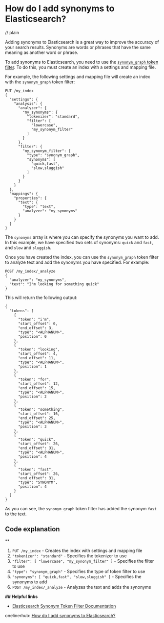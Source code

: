 # How do I add synonyms to Elasticsearch?
// plain

Adding synonyms to Elasticsearch is a great way to improve the accuracy of your search results. Synonyms are words or phrases that have the same meaning as another word or phrase.

To add synonyms to Elasticsearch, you need to use the [`synonym_graph` token filter](https://www.elastic.co/guide/en/elasticsearch/reference/current/analysis-synonym-tokenfilter.html). To do this, you must create an index with a settings and mapping file.

For example, the following settings and mapping file will create an index with the `synonym_graph` token filter:

```
PUT /my_index
{
  "settings": {
    "analysis": {
      "analyzer": {
        "my_synonyms": {
          "tokenizer": "standard",
          "filter": [
            "lowercase",
            "my_synonym_filter"
          ]
        }
      },
      "filter": {
        "my_synonym_filter": {
          "type": "synonym_graph",
          "synonyms": [
            "quick,fast",
            "slow,sluggish"
          ]
        }
      }
    }
  },
  "mappings": {
    "properties": {
      "text": {
        "type": "text",
        "analyzer": "my_synonyms"
      }
    }
  }
}
```

The `synonyms` array is where you can specify the synonyms you want to add. In this example, we have specified two sets of synonyms: `quick` and `fast`, and `slow` and `sluggish`.

Once you have created the index, you can use the `synonym_graph` token filter to analyze text and add the synonyms you have specified. For example:

```
POST /my_index/_analyze
{
  "analyzer": "my_synonyms",
  "text": "I'm looking for something quick"
}
```

This will return the following output:

```
{
  "tokens": [
    {
      "token": "i'm",
      "start_offset": 0,
      "end_offset": 3,
      "type": "<ALPHANUM>",
      "position": 0
    },
    {
      "token": "looking",
      "start_offset": 4,
      "end_offset": 11,
      "type": "<ALPHANUM>",
      "position": 1
    },
    {
      "token": "for",
      "start_offset": 12,
      "end_offset": 15,
      "type": "<ALPHANUM>",
      "position": 2
    },
    {
      "token": "something",
      "start_offset": 16,
      "end_offset": 25,
      "type": "<ALPHANUM>",
      "position": 3
    },
    {
      "token": "quick",
      "start_offset": 26,
      "end_offset": 31,
      "type": "<ALPHANUM>",
      "position": 4
    },
    {
      "token": "fast",
      "start_offset": 26,
      "end_offset": 31,
      "type": "SYNONYM",
      "position": 4
    }
  ]
}
```

As you can see, the `synonym_graph` token filter has added the synonym `fast` to the text.

## Code explanation
**

1. `PUT /my_index` - Creates the index with settings and mapping file
2. `"tokenizer": "standard"` - Specifies the tokenizer to use
3. `"filter": [ "lowercase", "my_synonym_filter" ]` - Specifies the filter to use
4. `"type": "synonym_graph"` - Specifies the type of token filter to use
5. `"synonyms": [ "quick,fast", "slow,sluggish" ]` - Specifies the synonyms to add
6. `POST /my_index/_analyze` - Analyzes the text and adds the synonyms

**## Helpful links**

- [Elasticsearch Synonym Token Filter Documentation](https://www.elastic.co/guide/en/elasticsearch/reference/current/analysis-synonym-tokenfilter.html)

onelinerhub: [How do I add synonyms to Elasticsearch?](https://onelinerhub.com/elasticsearch/how-do-i-add-synonyms-to-elasticsearch)